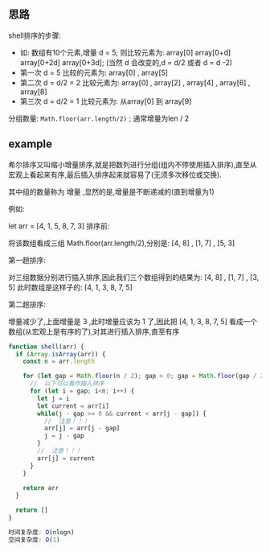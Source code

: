 ## 思路 

shell排序的步骤: 
- 如: 数组有10个元素,增量 d = 5; 则比较元素为: array[0]    array[0+d]    array[0+2d]  array[0+3d]; (当然 d 会改变的,d = d/2  或者 d = d -2)
- 第一次  d = 5  比较的元素为: array[0]  , array[5]  
- 第二次  d = d/2 = 2 比较元素为: array[0]  , array[2]  , array[4] , array[6] , array[8]
- 第三次  d = d/2 = 1 比较元素为: 从array[0] 到  array[9]

分组数量: `Math.floor(arr.length/2)` ; 通常增量为len / 2

## example

希尔排序又叫缩小增量排序,就是把数列进行分组(组内不停使用插入排序),直至从宏观上看起来有序,最后插入排序起来就容易了(无须多次移位或交换). 

其中组的数量称为 增量 ,显然的是,增量是不断递减的(直到增量为1)

例如: 

let arr = [4, 1, 5, 8, 7, 3]
排序前: 

将该数组看成三组 Math.floor(arr.length/2),分别是:  [4, 8] , [1, 7] , [5, 3]

第一趟排序: 

对三组数据分别进行插入排序,因此我们三个数组得到的结果为:  [4, 8] , [1, 7] , [3, 5]
此时数组是这样子的: [4, 1, 3, 8, 7, 5]

第二趟排序: 

增量减少了,上面增量是 3 ,此时增量应该为 1 了,因此把 [4, 1, 3, 8, 7, 5] 看成一个数组(从宏观上是有序的了),对其进行插入排序,直至有序


```js
function shell(arr) {
  if (Array.isArray(arr)) {
    const n = arr.length

    for (let gap = Math.floor(n / 2); gap > 0; gap = Math.floor(gap / 2)) {
      //  以下可以看作插入排序
      for (let i = gap; i<n; i++) {
        let j = i
        let current = arr[i]
        while(j - gap >= 0 && current < arr[j - gap]) {
          //  注意！！！
          arr[j] = arr[j - gap]
          j = j - gap
        }
        //  注意！！！
        arr[j] = current
      }
    }
    
    return arr
  }

  return []
}

时间复杂度: O(nlogn)
空间复杂度: O(1)
```